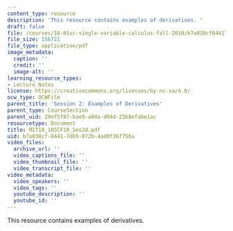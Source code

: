 ```yaml
---
content_type: resource
description: 'This resource contains examples of derivatives. '
draft: false
file: /courses/18-01sc-single-variable-calculus-fall-2010/b7a038cf84417db9072b4ad0f36f75ba_MIT18_10SCF10_Ses2d.pdf
file_size: 156721
file_type: application/pdf
image_metadata:
  caption: ''
  credit: ''
  image-alt: ''
learning_resource_types:
- Lecture Notes
license: https://creativecommons.org/licenses/by-nc-sa/4.0/
ocw_type: OCWFile
parent_title: 'Session 2: Examples of Derivatives'
parent_type: CourseSection
parent_uid: 29ef5f87-bae9-a94a-d044-25b8efabe1ac
resourcetype: Document
title: MIT18_10SCF10_Ses2d.pdf
uid: b7a038cf-8441-7db9-072b-4ad0f36f75ba
video_files:
  archive_url: ''
  video_captions_file: ''
  video_thumbnail_file: ''
  video_transcript_file: ''
video_metadata:
  video_speakers: ''
  video_tags: ''
  youtube_description: ''
  youtube_id: ''
---
```

This resource contains examples of derivatives.